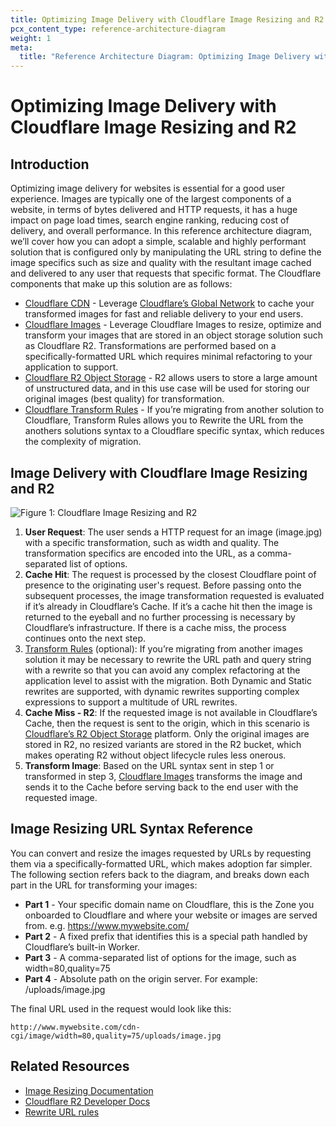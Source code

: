 ```yaml
---
title: Optimizing Image Delivery with Cloudflare Image Resizing and R2
pcx_content_type: reference-architecture-diagram
weight: 1
meta:
  title: "Reference Architecture Diagram: Optimizing Image Delivery with Cloudflare Image Resizing and R2"
---
```


# Optimizing Image Delivery with Cloudflare Image Resizing and R2

## Introduction

Optimizing image delivery for websites is essential for a good user experience. Images are typically one of the largest components of a website, in terms of bytes delivered and HTTP requests, it has a huge impact on page load times, search engine ranking, reducing cost of delivery, and overall performance. In this reference architecture diagram, we’ll cover how you can adopt a simple, scalable and highly performant solution that is configured only by manipulating the URL string to define the image specifics such as size and quality with the resultant image cached and delivered to any user that requests that specific format. The Cloudflare components that make up this solution are as follows:

- [Cloudflare CDN](https://www.cloudflare.com/en-gb/application-services/products/cdn/) - Leverage [Cloudflare’s Global Network](https://www.cloudflare.com/en-gb/network/) to cache your transformed images for fast and reliable delivery to your end users.
- [Cloudflare Images](https://www.cloudflare.com/en-gb/developer-platform/cloudflare-images/) - Leverage Cloudflare Images to resize, optimize and transform your images that are stored in an object storage solution such as Cloudflare R2. Transformations are performed based on a specifically-formatted URL which requires minimal refactoring to your application to support.
- [Cloudflare R2 Object Storage](https://www.cloudflare.com/en-gb/developer-platform/r2/) - R2 allows users to store a large amount of unstructured data, and in this use case will be used for storing our original images (best quality) for transformation.
- [Cloudflare Transform Rules](https://developers.cloudflare.com/rules/transform/) - If you’re migrating from another solution to Cloudflare, Transform Rules allows you to Rewrite the URL from the anothers solutions syntax to a Cloudflare specific syntax, which reduces the complexity of migration.

## Image Delivery with Cloudflare Image Resizing and R2

![Figure 1: Cloudflare Image Resizing and R2](/images/reference-architecture/optimizing-image-delivery-with-cloudflare-image-resizing-and-r2-diagrams/optimizing-image-delivery-with-cloudflare-image-resizing-and-r2-diagram.svg "Figure 1: Cloudflare Image Resizing and R2")

1. **User Request**: The user sends a HTTP request for an image (image.jpg) with a specific transformation, such as width and quality. The transformation specifics are encoded into the URL, as a comma-separated list of options.
2. **Cache Hit**: The request is processed by the closest Cloudflare point of presence to the originating user's request. Before passing onto the subsequent processes, the image transformation requested is evaluated if it’s already in Cloudflare’s Cache. If it’s a cache hit then the image is returned to the eyeball and no further processing is necessary by Cloudflare’s infrastructure. If there is a cache miss, the process continues onto the next step.
3. [Transform Rules](https://developers.cloudflare.com/rules/transform/) (optional): If you’re migrating from another images solution it may be necessary to rewrite the URL path and query string with a rewrite so that you can avoid any complex refactoring at the application level to assist with the migration. Both Dynamic and Static rewrites are supported, with dynamic rewrites supporting complex expressions to support a multitude of URL rewrites.
4. **Cache Miss - R2**: If the requested image is not available in Cloudflare’s Cache, then the request is sent to the origin, which in this scenario is [Cloudflare’s R2 Object Storage](https://developers.cloudflare.com/r2/) platform. Only the original images are stored in R2, no resized variants are stored in the R2 bucket, which makes operating R2 without object lifecycle rules less onerous.
5. **Transform Image**: Based on the URL syntax sent in step 1 or transformed in step 3, [Cloudflare Images](https://developers.cloudflare.com/images/) transforms the image and sends it to the Cache before serving back to the end user with the requested image.

## Image Resizing URL Syntax Reference

You can convert and resize the images requested by URLs by requesting them via a specifically-formatted URL, which makes adoption far simpler. The following section refers back to the diagram, and breaks down each part in the URL for transforming your images:

- **Part 1** - Your specific domain name on Cloudflare, this is the Zone you onboarded to Cloudflare and where your website or images are served from. e.g. https://www.mywebsite.com/
- **Part 2** - A fixed prefix that identifies this is a special path handled by Cloudflare’s built-in Worker.
- **Part 3** - A comma-separated list of options for the image, such as width=80,quality=75
- **Part 4** - Absolute path on the origin server. For example: /uploads/image.jpg

The final URL used in the request would look like this:

```plain
http://www.mywebsite.com/cdn-cgi/image/width=80,quality=75/uploads/image.jpg
```

## Related Resources

- [Image Resizing Documentation](https://developers.cloudflare.com/images/transform-images/)
- [Cloudflare R2 Developer Docs](https://developers.cloudflare.com/r2/)
- [Rewrite URL rules](https://developers.cloudflare.com/rules/transform/url-rewrite/)
